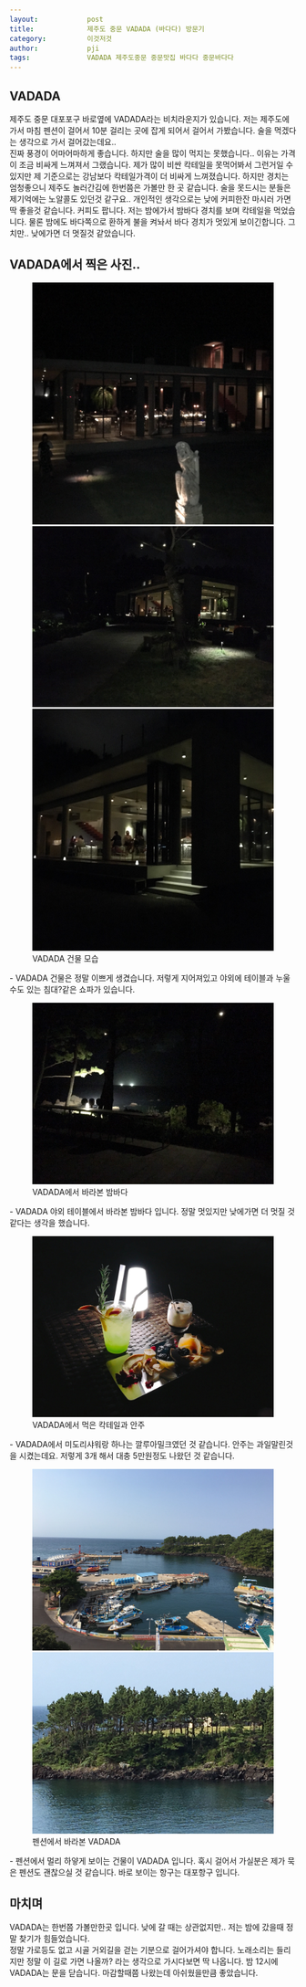 ```yaml
---
layout:            post
title:             제주도 중문 VADADA (바다다) 방문기
category:          이것저것
author:            pji
tags:              VADADA 제주도중문 중문맛집 바다다 중문바다다
---                
```

 
## VADADA
제주도 중문 대포포구 바로옆에 VADADA라는 비치라운지가 있습니다.  저는 제주도에가서 마침 펜션이 걸어서 10분 걸리는 곳에 잡게 되어서 걸어서 가봤습니다. 술을 먹겠다는 생각으로 가서 걸어갔는데요..  
진짜 풍경이 어마어마하게 좋습니다. 하지만 술을 많이 먹지는 못했습니다.. 이유는 가격이 조금 비싸게 느껴져서 그랬습니다.  제가 많이 비싼 칵테일을 못먹어봐서 그런거일 수 있지만 제 기준으로는 강남보다 칵테일가격이 더 비싸게 느껴졌습니다.  하지만 경치는 엄청좋으니 제주도 놀러간김에 한번쯤은 가볼만 한 곳 같습니다.  술을 못드시는 분들은 제기억에는 노알콜도 있던것 같구요..  개인적인 생각으로는 낮에 커피한잔 마시러 가면 딱 좋을것 같습니다. 커피도 팝니다.  저는 밤에가서 밤바다 경치를 보며 칵테일을 먹었습니다.  물론 밤에도 바다쪽으로 환하게 불을 켜놔서 바다 경치가 멋있게 보이긴합니다. 그치만.. 낮에가면 더 멋질것 같았습니다.
 
## VADADA에서 찍은 사진..
<figure>
   <img src="/media/img/vadada0.jpg" /><br>  
   <img src="/media/img/vadada1.jpg" /><br>  
   <img src="/media/img/vadada3.jpg" />  
   <figcaption>VADADA 건물 모습</figcaption>
</figure>
- VADADA 건물은 정말 이쁘게 생겼습니다. 저렇게 지어져있고 야외에 테이블과 누울수도 있는 침대?같은 쇼파가 있습니다. 
<figure>
   <img src="/media/img/vadada2.jpg" />
   <figcaption>VADADA에서 바라본 밤바다</figcaption>
</figure>
- VADADA 야외 테이블에서 바라본 밤바다 입니다. 정말 멋있지만 낮에가면 더 멋질 것 같다는 생각을 했습니다.
<figure>
   <img src="/media/img/vadada5.jpg" />
   <figcaption>VADADA에서 먹은 칵테일과 안주</figcaption>
</figure>
-  VADADA에서 미도리샤워랑 하나는 깔루아밀크였던 것 같습니다. 안주는 과일말린것을 시켰는데요. 저렇게 3개 해서 대충 5만원정도 나왔던 것 같습니다.
<figure>
   <img src="/media/img/vadada6.jpg" /><br>  
   <img src="/media/img/vadada7.jpg" />
   <figcaption>펜션에서 바라본 VADADA</figcaption>
</figure>
- 펜션에서 멀리 하얗게 보이는 건물이 VADADA 입니다. 혹시 걸어서 가실분은 제가 묵은 펜션도 괜찮으실 것 같습니다.  바로 보이는 항구는 대포항구 입니다.
  
## 마치며
VADADA는 한번쯤 가볼만한곳 입니다. 낮에 갈 때는 상관없지만.. 저는 밤에 갔을때 정말 찾기가 힘들었습니다.  
정말 가로등도 없고 시골 거외길을 걷는 기분으로 걸어가셔야 합니다. 노래소리는 들리지만 정말 이 길로 가면 나올까? 라는 생각으로 가시다보면 딱 나옵니다.
밤 12시에 VADADA는 문을 닫습니다. 마감할때쯤 나왔는데 아쉬웠을만큼 좋았습니다.
